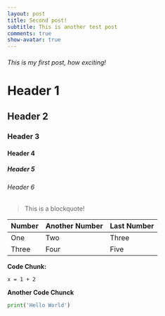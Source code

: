 ```yaml
---
layout: post
title: Second post!
subtitle: This is another test post
comments: true
show-avatar: true
---
```


###### This is my first post, how exciting!

# Header 1
## Header 2
### Header 3
#### Header 4
##### Header 5
###### Header 6

> This is a blockquote!

|Number|Another Number|Last Number|
|:-|:-|:-|
|One|Two|Three|
|Three|Four|Five|

**Code Chunk:**

~~~
x = 1 + 2
~~~


**Another Code Chunck**

```python
print('Hello World')
```

